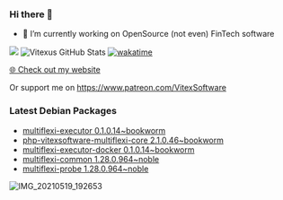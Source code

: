 ### Hi there 👋

- 🔭 I’m currently working on OpenSource  (not even) FinTech software

![](https://komarev.com/ghpvc/?username=Vitexus)
![Vitexus GitHub Stats](https://github-readme-stats.vercel.app/api?username=Vitexus&show_icons=true)
[![wakatime](https://wakatime.com/badge/user/5abba9ca-813e-43ac-9b5f-b1cfdf3dc1c7.svg)](https://wakatime.com/@5abba9ca-813e-43ac-9b5f-b1cfdf3dc1c7)

<p><a href="https://vitexsoftware.cz">🌐 Check out my website</a></p>

Or support me on https://www.patreon.com/VitexSoftware

### Latest Debian Packages
<!-- DEBIAN-PACKAGES-LIST:START -->
- [multiflexi-executor 0.1.0.14~bookworm](https://repo.vitexsoftware.com/package.php?package=multiflexi-executor)
- [php-vitexsoftware-multiflexi-core 2.1.0.46~bookworm](https://repo.vitexsoftware.com/package.php?package=php-vitexsoftware-multiflexi-core)
- [multiflexi-executor-docker 0.1.0.14~bookworm](https://repo.vitexsoftware.com/package.php?package=multiflexi-executor-docker)
- [multiflexi-common 1.28.0.964~noble](https://repo.vitexsoftware.com/package.php?package=multiflexi-common)
- [multiflexi-probe 1.28.0.964~noble](https://repo.vitexsoftware.com/package.php?package=multiflexi-probe)
<!-- DEBIAN-PACKAGES-LIST:END -->

![IMG_20210519_192653](https://user-images.githubusercontent.com/2621130/120022731-1bd48900-bfed-11eb-90f9-4f88f560b8b7.jpg)

<!--
**Vitexus/Vitexus** is a ✨ _special_ ✨ repository because its `README.md` (this file) appears on your GitHub profile.

Here are some ideas to get you started:

- 🌱 I’m currently learning ...
- 👯 I’m looking to collaborate on ...
- 🤔 I’m looking for help with ...
- 💬 Ask me about ...
- 📫 How to reach me: ...
- 😄 Pronouns: ...
- ⚡ Fun fact: ...
-->


